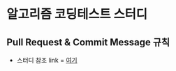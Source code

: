 # 알고리즘 코딩테스트 스터디
## Pull Request & Commit Message 규칙
* 스터디 참조 link = [여기](https://github.com/CodeTest-StudyGroup/Code-Test-Study/wiki/%F0%9F%A7%B2-Pull-Request-&-Commit-Message-%EA%B7%9C%EC%B9%99)

